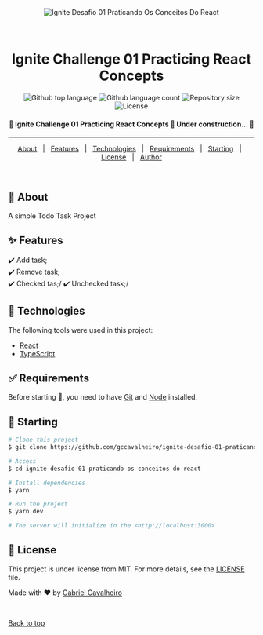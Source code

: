 <div align="center" id="top"> 
  <img src="./.github/app.gif" alt="Ignite Desafio 01 Praticando Os Conceitos Do React" />

&#xa0;

</div>

<h1 align="center">Ignite Challenge 01 Practicing React Concepts</h1>

<p align="center">
  <img alt="Github top language" src="https://img.shields.io/github/languages/top/gccavalheiro/ignite-desafio-01-praticando-os-conceitos-do-react?color=56BEB8">

  <img alt="Github language count" src="https://img.shields.io/github/languages/count/gccavalheiro/ignite-desafio-01-praticando-os-conceitos-do-react?color=56BEB8">

  <img alt="Repository size" src="https://img.shields.io/github/repo-size/gccavalheiro/ignite-desafio-01-praticando-os-conceitos-do-react?color=56BEB8">

  <img alt="License" src="https://img.shields.io/github/license/gccavalheiro/ignite-desafio-01-praticando-os-conceitos-do-react?color=56BEB8">
</p>

<!-- Status -->

<h4 align="center">
	🚧  Ignite Challenge 01 Practicing React Concepts 🚀 Under construction...  🚧
</h4>

<hr>

<p align="center">
  <a href="#dart-about">About</a> &#xa0; | &#xa0; 
  <a href="#sparkles-features">Features</a> &#xa0; | &#xa0;
  <a href="#rocket-technologies">Technologies</a> &#xa0; | &#xa0;
  <a href="#white_check_mark-requirements">Requirements</a> &#xa0; | &#xa0;
  <a href="#checkered_flag-starting">Starting</a> &#xa0; | &#xa0;
  <a href="#memo-license">License</a> &#xa0; | &#xa0;
  <a href="https://github.com/gccavalheiro" target="_blank">Author</a>
</p>

<br>

## :dart: About

A simple Todo Task Project

## :sparkles: Features

:heavy_check_mark: Add task;\
:heavy_check_mark: Remove task;\
:heavy_check_mark: Checked tas;/
:heavy_check_mark: Unchecked task;/

## :rocket: Technologies

The following tools were used in this project:

- [React](https://pt-br.reactjs.org/)
- [TypeScript](https://www.typescriptlang.org/)

## :white_check_mark: Requirements

Before starting :checkered_flag:, you need to have [Git](https://git-scm.com) and [Node](https://nodejs.org/en/) installed.

## :checkered_flag: Starting

```bash
# Clone this project
$ git clone https://github.com/gccavalheiro/ignite-desafio-01-praticando-os-conceitos-do-react

# Access
$ cd ignite-desafio-01-praticando-os-conceitos-do-react

# Install dependencies
$ yarn

# Run the project
$ yarn dev

# The server will initialize in the <http://localhost:3000>
```

## :memo: License

This project is under license from MIT. For more details, see the [LICENSE](LICENSE.md) file.

Made with :heart: by <a href="https://github.com/gccavalheiro" target="_blank">Gabriel Cavalheiro</a>

&#xa0;

<a href="#top">Back to top</a>
